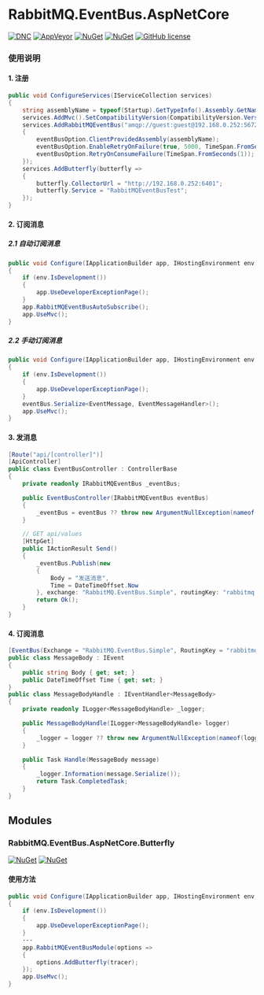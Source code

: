# RabbitMQ.EventBus.AspNetCore
[![DNC](https://img.shields.io/badge/.netcore-%3E%3D2.0-green.svg)](#)
[![AppVeyor](https://img.shields.io/appveyor/ci/ojdev/rabbitmq-eventbus-aspnetcore.svg?style=popout)](https://ci.appveyor.com/project/ojdev/rabbitmq-eventbus-aspnetcore)
[![NuGet](https://img.shields.io/nuget/v/RabbitMQ.EventBus.AspNetCore.svg?style=popout)](https://www.nuget.org/packages/RabbitMQ.EventBus.AspNetCore)
[![NuGet](https://img.shields.io/nuget/dt/RabbitMQ.EventBus.AspNetCore.svg?style=popout)](https://www.nuget.org/packages/RabbitMQ.EventBus.AspNetCore)
[![GitHub license](https://img.shields.io/github/license/ojdev/RabbitMQ.EventBus.AspNetCore.svg)](https://github.com/ojdev/RabbitMQ.EventBus.AspNetCore/blob/master/LICENSE)

### 使用说明

#### 1. 注册
~~~ csharp
public void ConfigureServices(IServiceCollection services)
{
    string assemblyName = typeof(Startup).GetTypeInfo().Assembly.GetName().Name;
    services.AddMvc().SetCompatibilityVersion(CompatibilityVersion.Version_2_1);
    services.AddRabbitMQEventBus("amqp://guest:guest@192.168.0.252:5672/", eventBusOptionAction: eventBusOption =>
    {
        eventBusOption.ClientProvidedAssembly(assemblyName);
        eventBusOption.EnableRetryOnFailure(true, 5000, TimeSpan.FromSeconds(30));
        eventBusOption.RetryOnConsumeFailure(TimeSpan.FromSeconds(1));
    });
    services.AddButterfly(butterfly =>
    {
        butterfly.CollectorUrl = "http://192.168.0.252:6401";
        butterfly.Service = "RabbitMQEventBusTest";
    });
}
~~~
#### 2. 订阅消息
##### 2.1 自动订阅消息
~~~ csharp
public void Configure(IApplicationBuilder app, IHostingEnvironment env, IServiceTracer tracer)
{
    if (env.IsDevelopment())
    {
        app.UseDeveloperExceptionPage();
    }
    app.RabbitMQEventBusAutoSubscribe();
    app.UseMvc();
}
~~~
##### 2.2 手动订阅消息
~~~ csharp
public void Configure(IApplicationBuilder app, IHostingEnvironment env, IRabbitMQEventBus eventBus)
{
    if (env.IsDevelopment())
    {
        app.UseDeveloperExceptionPage();
    }
    eventBus.Serialize<EventMessage, EventMessageHandler>();
    app.UseMvc();
}
~~~
#### 3. 发消息
~~~ csharp
[Route("api/[controller]")]
[ApiController]
public class EventBusController : ControllerBase
{
    private readonly IRabbitMQEventBus _eventBus;

    public EventBusController(IRabbitMQEventBus eventBus)
    {
        _eventBus = eventBus ?? throw new ArgumentNullException(nameof(eventBus));
    }

    // GET api/values
    [HttpGet]
    public IActionResult Send()
    {
        _eventBus.Publish(new
        {
            Body = "发送消息",
            Time = DateTimeOffset.Now
        }, exchange: "RabbitMQ.EventBus.Simple", routingKey: "rabbitmq.eventbus.test");
        return Ok();
    }
}
~~~
#### 4. 订阅消息
~~~ csharp
[EventBus(Exchange = "RabbitMQ.EventBus.Simple", RoutingKey = "rabbitmq.eventbus.test")]
public class MessageBody : IEvent
{
    public string Body { get; set; }
    public DateTimeOffset Time { get; set; }
}
public class MessageBodyHandle : IEventHandler<MessageBody>
{
    private readonly ILogger<MessageBodyHandle> _logger;

    public MessageBodyHandle(ILogger<MessageBodyHandle> logger)
    {
        _logger = logger ?? throw new ArgumentNullException(nameof(logger));
    }

    public Task Handle(MessageBody message)
    {
        _logger.Information(message.Serialize());
        return Task.CompletedTask;
    }
}
~~~

## Modules
### RabbitMQ.EventBus.AspNetCore.Butterfly

[![NuGet](https://img.shields.io/nuget/v/RabbitMQ.EventBus.AspNetCore.Butterfly.svg?style=popout)](https://www.nuget.org/packages/RabbitMQ.EventBus.AspNetCore.Butterfly)
[![NuGet](https://img.shields.io/nuget/dt/RabbitMQ.EventBus.AspNetCore.Butterfly.svg?style=popout)](https://www.nuget.org/packages/RabbitMQ.EventBus.AspNetCore.Butterfly)

#### 使用方法
~~~ csharp
public void Configure(IApplicationBuilder app, IHostingEnvironment env, IServiceTracer tracer)
{
    if (env.IsDevelopment())
    {
        app.UseDeveloperExceptionPage();
    }
    ···
    app.RabbitMQEventBusModule(options =>
    {
        options.AddButterfly(tracer);
    });
    app.UseMvc();
}
~~~
